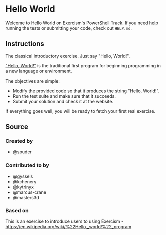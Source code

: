 # Hello World

Welcome to Hello World on Exercism's PowerShell Track.
If you need help running the tests or submitting your code, check out `HELP.md`.

## Instructions

The classical introductory exercise.
Just say "Hello, World!".

["Hello, World!"][hello-world] is the traditional first program for beginning programming in a new language or environment.

The objectives are simple:

- Modify the provided code so that it produces the string "Hello, World!".
- Run the test suite and make sure that it succeeds.
- Submit your solution and check it at the website.

If everything goes well, you will be ready to fetch your first real exercise.

[hello-world]: https://en.wikipedia.org/wiki/%22Hello,_world!%22_program

## Source

### Created by

- @spuder

### Contributed to by

- @gyssels
- @kchenery
- @kytrinyx
- @marcus-crane
- @masters3d

### Based on

This is an exercise to introduce users to using Exercism - https://en.wikipedia.org/wiki/%22Hello,_world!%22_program